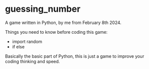 # guessing_number

A game written in Python, by me from February 8th 2024.

Things you need to know before coding this game:
  - import random
  - if else

Basically the basic part of Python, this is just a game to improve your coding thinking and speed.
